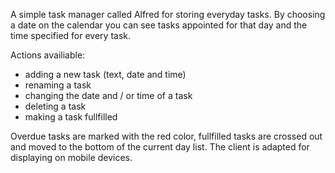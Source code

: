 A simple task manager called Alfred for storing everyday tasks. By choosing a date on the calendar you can see tasks appointed for that day and the time specified for every task.

Actions availiable:
- adding a new task (text, date and time)
- renaming a task
- changing the date and / or time of a task
- deleting a task
- making a task fullfilled

Overdue tasks are marked with the red color, fullfilled tasks are crossed out and moved to the bottom of the current day list.
The client is adapted for displaying on mobile devices.
